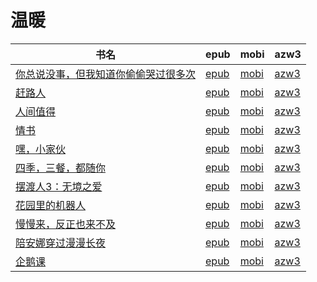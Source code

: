 # 温暖

| 书名 | epub | mobi | azw3 |
| --- | --- | --- | --- |
| [你总说没事，但我知道你偷偷哭过很多次](http://ct.dalanmei.com/f/31084289-572114606-a80f24) | [epub](http://ct.dalanmei.com/f/31084289-572114606-a80f24) | [mobi](http://ct.dalanmei.com/f/31084289-571712480-85cc1f) | [azw3](http://ct.dalanmei.com/f/31084289-572132256-14586c) |
| [赶路人](http://ct.dalanmei.com/f/31084289-572127694-1d969c) | [epub](http://ct.dalanmei.com/f/31084289-572127694-1d969c) | [mobi](http://ct.dalanmei.com/f/31084289-571630651-996454) | [azw3](http://ct.dalanmei.com/f/31084289-572187688-9e4e44) |
| [人间值得](http://ct.dalanmei.com/f/31084289-571807874-60fb78) | [epub](http://ct.dalanmei.com/f/31084289-571807874-60fb78) | [mobi](http://ct.dalanmei.com/f/31084289-571540175-5566be) | [azw3](http://ct.dalanmei.com/f/31084289-572196174-e6d970) |
| [情书](http://ct.dalanmei.com/f/31084289-572013973-299946) | [epub](http://ct.dalanmei.com/f/31084289-572013973-299946) | [mobi](http://ct.dalanmei.com/f/31084289-571563056-e3305f) | [azw3](http://ct.dalanmei.com/f/31084289-571911152-ce09f6) |
| [嘿，小家伙](http://ct.dalanmei.com/f/31084289-571736550-4cb750) | [epub](http://ct.dalanmei.com/f/31084289-571736550-4cb750) | [mobi](http://ct.dalanmei.com/f/31084289-571606141-76800c) | [azw3](http://ct.dalanmei.com/f/31084289-571914899-afeffb) |
| [四季，三餐，都随你](http://ct.dalanmei.com/f/31084289-571737113-62fcf1) | [epub](http://ct.dalanmei.com/f/31084289-571737113-62fcf1) | [mobi](http://ct.dalanmei.com/f/31084289-571605064-bf88ed) | [azw3](http://ct.dalanmei.com/f/31084289-571916198-f03b20) |
| [摆渡人3：无境之爱](http://ct.dalanmei.com/f/31084289-571737737-853643) | [epub](http://ct.dalanmei.com/f/31084289-571737737-853643) | [mobi](http://ct.dalanmei.com/f/31084289-571603350-9bf35a) | [azw3](http://ct.dalanmei.com/f/31084289-571916986-08efc2) |
| [花园里的机器人](http://ct.dalanmei.com/f/31084289-572129577-5b4c90) | [epub](http://ct.dalanmei.com/f/31084289-572129577-5b4c90) | [mobi](http://ct.dalanmei.com/f/31084289-571593762-2d46b6) | [azw3](http://ct.dalanmei.com/f/31084289-571986275-467834) |
| [慢慢来，反正也来不及](None) | [epub](None) | [mobi](None) | [azw3](None) |
| [陪安娜穿过漫漫长夜](None) | [epub](None) | [mobi](None) | [azw3](None) |
| [企鹅课](None) | [epub](None) | [mobi](None) | [azw3](None) |
